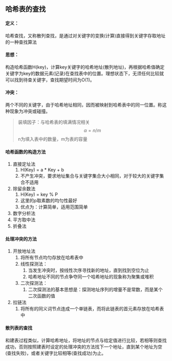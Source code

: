 ## 哈希表的查找

#### 定义：

哈希查找，又称散列查找，是通过对关键字的变换(计算)直接得到关键字存取地址的一种查找算法

#### 思想：

构造哈希函数H(key)，计算key关键字的哈希地址(散列地址)，再根据哈希值确定关键字为key的数据元素(记录)在查找表中的位置。理想状态下，无须任何比较就可以找到待查关键字，查找期望时间为O(1)。

#### 冲突：

两个不同的关键字，由于哈希地址相同，因而被映射到哈希表中的同一位置。称这种现象为冲突或碰撞。

> 装填因子：与哈希表的填满情况相关
> $$
> α = n/m
> $$
> n为填入表中的数量，m为表的容量

#### 哈希函数的构造方法

1. 直接定址法
   1. H(Key) = a * Key + b
   2. 不产生冲突，要求地址集合与关键字集合大小相同，对于较大的关键字集合不适用
2. 除留余数法
   1. H(Key) = key % P
   2. 这里的p取素数的均匀性最好
   3. 优点为：计算简单，适用范围简单
3. 数字分析法
4. 平方取中法
5. 折叠法

#### 处理冲突的方法

1. 开放地址法
   1. 将所有节点均匀存放在哈希表中
   2. 线性探测法：
      1. 当发生冲突时，按线性次序寻找新的地址，直到找到空位为止
      2. 哈希地址不同的节点争夺同一个哈希地址的现象称为聚集或堆积
   3. 二次探测法：
      1. 二次探测法的基本思想是：探测地址序列的增量不是常数，而是某个二次函数的值
2. 拉链法
   1. 将所有的同义词节点连成一个单链表，而将此链表的首元素存放在哈希表中

#### 散列表的查找

和建表过程类似，计算哈希地址，将地址的节点与给定值进行比较，若相等则查找成功，否则按照建表时设定的处理冲突的方法找下一个地址，直到某个地址为空(查找失败)，或者关键字比较相等(查找成功)为止。